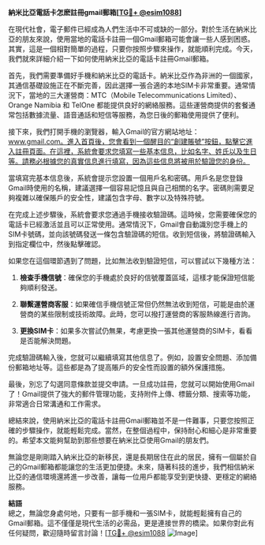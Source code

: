 **納米比亞電話卡怎麽註冊gmail郵箱[[TG💪+ @esim1088](https://t.me/s/esim1088)]**

在現代社會，電子郵件已經成為人們生活中不可或缺的一部分。對於生活在納米比亞的朋友來說，使用當地的電話卡註冊一個Gmail郵箱可能會讓一些人感到困惑。其實，這是一個相對簡單的過程，只要你按照步驟來操作，就能順利完成。今天，我們就來詳細介紹一下如何使用納米比亞的電話卡註冊Gmail郵箱。

首先，我們需要準備好手機和納米比亞的電話卡。納米比亞作為非洲的一個國家，其通信基礎設施正在不斷完善，因此選擇一張合適的本地SIM卡非常重要。通常情況下，當地的三大運營商：MTC（Mobile Telecommunications Limited）、Orange Namibia 和 TelOne 都能提供良好的網絡服務。這些運營商提供的套餐通常包括數據流量、語音通話和短信等服務，為您日後的郵箱使用提供了便利。

接下來，我們打開手機的瀏覽器，輸入Gmail的官方網站地址：www.gmail.com。進入首頁後，您會看到一個醒目的“創建賬號”按鈕，點擊它進入註冊頁面。在這裡，系統會要求您填寫一些基本信息，比如名字、姓氏以及生日等。請務必根據您的真實信息進行填寫，因為這些信息將被用於驗證您的身份。

當填寫完基本信息後，系統會提示您設置一個用戶名和密碼。用戶名是您登錄Gmail時使用的名稱，建議選擇一個容易記憶且與自己相關的名字。密碼則需要足夠複雜以確保賬戶的安全性，建議包含字母、數字以及特殊符號。

在完成上述步驟後，系統會要求您通過手機接收驗證碼。這時候，您需要確保您的電話卡已經激活並且可以正常使用。通常情況下，Gmail會自動識別您手機上的SIM卡號碼，並向該號碼發送一條包含驗證碼的短信。收到短信後，將驗證碼輸入到指定欄位中，然後點擊確認。

如果您在這個環節遇到了問題，比如無法收到驗證短信，可以嘗試以下幾種方法：

1. **檢查手機信號**：確保您的手機處於良好的信號覆蓋區域，這樣才能保證短信能夠順利發送。
   
2. **聯繫運營商客服**：如果確信手機信號正常但仍然無法收到短信，可能是由於運營商的某些限制或技術故障。此時，您可以撥打運營商的客服熱線進行咨詢。

3. **更換SIM卡**：如果多次嘗試仍無果，考慮更換一張其他運營商的SIM卡，看看是否能解決問題。

完成驗證碼輸入後，您就可以繼續填寫其他信息了。例如，設置安全問題、添加備份郵箱地址等。這些都是為了提高賬戶的安全性而設置的額外保護措施。

最後，別忘了勾選同意條款並提交申請。一旦成功註冊，您就可以開始使用Gmail了！Gmail提供了強大的郵件管理功能，支持附件上傳、標籤分類、搜索等功能，非常適合日常溝通和工作需求。

總結來說，使用納米比亞的電話卡註冊Gmail郵箱並不是一件難事，只要您按照正確的步驟操作，就能輕鬆完成。當然，在整個過程中，保持耐心和細心是非常重要的。希望本文能夠幫助到那些想要在納米比亞使用Gmail的朋友們。

無論您是剛剛踏入納米比亞的新移民，還是長期居住在此的居民，擁有一個屬於自己的Gmail郵箱都能讓您的生活更加便捷。未來，隨著科技的進步，我們相信納米比亞的通信環境還將進一步改善，讓每一位用戶都能享受到更快捷、更穩定的網絡服務。

**結語**  
總之，無論您身處何地，只要有一部手機和一張SIM卡，就能輕鬆擁有自己的Gmail郵箱。這不僅僅是現代生活的必需品，更是連接世界的橋梁。如果你對此有任何疑問，歡迎隨時留言討論！[[TG💪+ @esim1088](https://t.me/s/esim1088) ![Image](https://i.postimg.cc/4NQfJmqS/Snipaste-2025-05-13-00-14-12.png)]